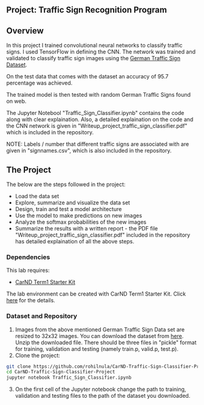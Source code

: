 ## Project: Traffic Sign Recognition Program

Overview
---
In this project I trained convolutional neural networks to classify traffic signs. I used TensorFlow in defining the CNN. The network was trained and validated to classify traffic sign images using the [German Traffic Sign Dataset](http://benchmark.ini.rub.de/?section=gtsrb&subsection=dataset). 

On the test data that comes with the dataset an accuracy of 95.7 percentage was achieved.

The trained model is then tested with random German Traffic Signs found on web.

The Jupyter Notebool "Traffic_Sign_Classifier.ipynb" contains the code along with clear explaination. Also, a detailed explaination on the code and the CNN network is given in "Writeup_project_traffic_sign_classifier.pdf" which is included in the repository.

NOTE: Labels / number that different traffic signs are associated with are given in "signnames.csv", which is also  included in the repository.

The Project
---
The below are the steps followed in the project:
* Load the data set
* Explore, summarize and visualize the data set
* Design, train and test a model architecture
* Use the model to make predictions on new images
* Analyze the softmax probabilities of the new images
* Summarize the results with a written report - the PDF file "Writeup_project_traffic_sign_classifier.pdf" included in the repository has detailed explaination of all the above steps.

### Dependencies
This lab requires:

* [CarND Term1 Starter Kit](https://github.com/udacity/CarND-Term1-Starter-Kit)

The lab environment can be created with CarND Term1 Starter Kit. Click [here](https://github.com/udacity/CarND-Term1-Starter-Kit/blob/master/README.md) for the details.

### Dataset and Repository

1. Images from the above mentioned German Traffic Sign Data set are resized to 32x32 images. You can download the dataset from [here](https://s3-us-west-1.amazonaws.com/udacity-selfdrivingcar/traffic-signs-data.zip). Unzip the downloaded file. There should be three files in "pickle" format for training, validation and testing (namely train.p, valid.p, test.p).
2. Clone the project:
```sh
git clone https://github.com/rohilnula/CarND-Traffic-Sign-Classifier-Project.git
cd CarND-Traffic-Sign-Classifier-Project
jupyter notebook Traffic_Sign_Classifier.ipynb
```
3. On the first cell of the Jupyter notebook change the path to training, validation and testing files to the path of the dataset you downloaded. 